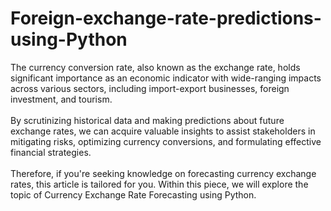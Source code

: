 # Foreign-exchange-rate-predictions-using-Python

The currency conversion rate, also known as the exchange rate, holds significant importance as an economic indicator with wide-ranging impacts across various sectors, including import-export businesses, foreign investment, and tourism. <br><br>By scrutinizing historical data and making predictions about future exchange rates, we can acquire valuable insights to assist stakeholders in mitigating risks, optimizing currency conversions, and formulating effective financial strategies.<br> <br>Therefore, if you're seeking knowledge on forecasting currency exchange rates, this article is tailored for you. Within this piece, we will explore the topic of Currency Exchange Rate Forecasting using Python.
